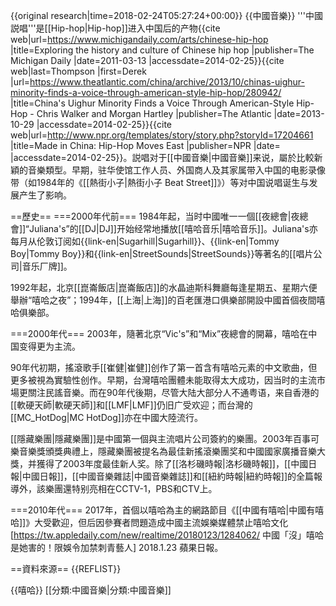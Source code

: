 {{original research|time=2018-02-24T05:27:24+00:00}}
{{中國音樂}}
'''中國説唱'''是[[Hip-hop|Hip-hop]]进入中国后的产物<ref>{{cite web|url=https://www.michigandaily.com/arts/chinese-hip-hop |title=Exploring the history and culture of Chinese hip hop |publisher=The Michigan Daily |date=2011-03-13 |accessdate=2014-02-25}}</ref><ref>{{cite web|last=Thompson |first=Derek |url=https://www.theatlantic.com/china/archive/2013/10/chinas-uighur-minority-finds-a-voice-through-american-style-hip-hop/280942/ |title=China's Uighur Minority Finds a Voice Through American-Style Hip-Hop - Chris Walker and Morgan Hartley |publisher=The Atlantic |date=2013-10-29 |accessdate=2014-02-25}}</ref><ref>{{cite web|url=http://www.npr.org/templates/story/story.php?storyId=17204661 |title=Made in China: Hip-Hop Moves East |publisher=NPR |date= |accessdate=2014-02-25}}</ref>。説唱对于[[中國音樂|中國音樂]]来说，屬於比較新穎的音樂類型。早期，驻华使馆工作人员、外国商人及其家属带入中国的电影录像带（如1984年的《[[熱街小子|熱街小子 Beat Street]]》）等对中国说唱诞生与发展产生了影响。

==歷史==
===2000年代前===
1984年起，当时中國唯一一個[[夜總會|夜總會]]“Juliana's”的[[DJ|DJ]]开始经常地播放[[嘻哈音乐|嘻哈音乐]]。Juliana's亦每月从伦敦订阅如{{link-en|Sugarhill|Sugarhill}}、{{link-en|Tommy Boy|Tommy Boy}}和{{link-en|StreetSounds|StreetSounds}}等著名的[[唱片公司|音乐厂牌]]。

1992年起，北京[[崑崙飯店|崑崙飯店]]的水晶迪斯科舞廳每逢星期五、星期六便舉辦“嘻哈之夜”；1994年，[[上海|上海]]的百老匯港口俱樂部開設中國首個夜間嘻哈俱樂部。

===2000年代===
2003年，隨著北京“Vic's”和“Mix”夜總會的開幕，嘻哈在中国变得更为主流。

90年代初期，搖滾歌手[[崔健|崔健]]创作了第一首含有嘻哈元素的中文歌曲，但更多被視為實驗性创作。早期，台灣嘻哈團體未能取得太大成功，因当时的主流市場更關注民謠音樂。而在90年代後期，尽管大陆大部分人不通粤语，来自香港的[[軟硬天師|軟硬天師]]和[[LMF|LMF]]仍旧广受欢迎；而台灣的[[MC_HotDog|MC HotDog]]亦在中國大陸流行。

[[隱藏樂團|隱藏樂團]]是中國第一個與主流唱片公司簽約的樂團。2003年百事可樂音樂獎頒獎典禮上，隱藏樂團被提名為最佳新搖滾樂團奖和中國國家廣播音樂大獎，并獲得了2003年度最佳新人奖。除了[[洛杉磯時報|洛杉磯時報]]，[[中國日報|中國日報]]，[[中國音樂雜誌|中國音樂雜誌]]和[[紐約時報|紐約時報]]的全篇報導外，該樂團還特别亮相在CCTV-1，PBS和CTV上。

===2010年代===
2017年，首個以嘻哈為主的網路節目《[[中國有嘻哈|中國有嘻哈]]》大受歡迎，但后因參賽者問題造成中國主流娛樂媒體禁止嘻哈文化<REF>[https://tw.appledaily.com/new/realtime/20180123/1284062/ 中國「沒」嘻哈是她害的！限娛令加禁刺青藝人] 2018.1.23 蘋果日報</REF>。

==資料來源==
{{REFLIST}}

{{嘻哈}}
[[分類:中國音樂|分類:中國音樂]]